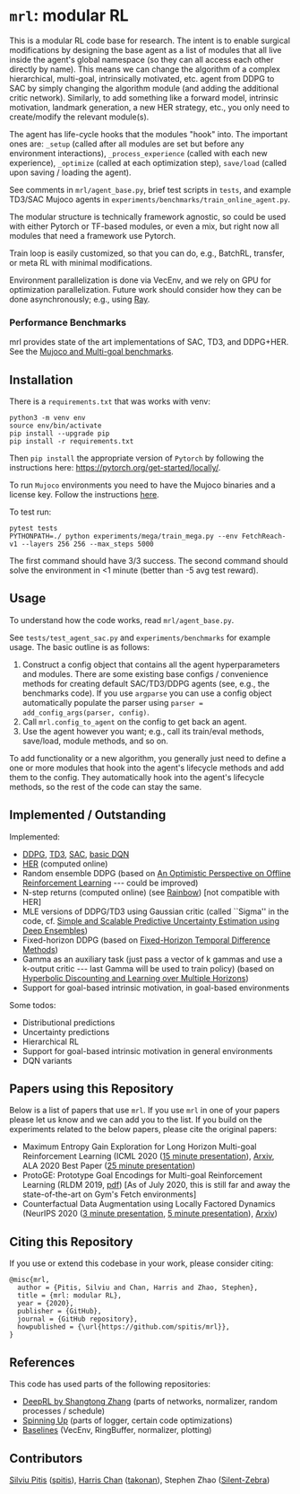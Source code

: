 # `mrl`: modular RL

This is a modular RL code base for research. The intent is to enable surgical modifications by designing the base agent as a list of modules that all live inside the agent's global namespace (so they can all access each other directly by name). This means we can change the algorithm of a complex hierarchical, multi-goal, intrinsically motivated, etc. agent from DDPG to SAC by simply changing the algorithm module (and adding the additional critic network). Similarly, to add something like a forward model, intrinsic motivation, landmark generation, a new HER strategy, etc., you only need to create/modify the relevant module(s). 

The agent has life-cycle hooks that the modules "hook" into. The important ones are: `_setup` (called after all modules are set but before any environment interactions), `_process_experience` (called with each new experience), `_optimize` (called at each optimization step), `save/load` (called upon saving / loading the agent). 

See comments in `mrl/agent_base.py`, brief test scripts in `tests`, and example TD3/SAC Mujoco agents in `experiments/benchmarks/train_online_agent.py`. 

The modular structure is technically framework agnostic, so could be used with either Pytorch or TF-based modules, or even a mix, but right now all modules that need a framework use Pytorch. 

Train loop is easily customized, so that you can do, e.g., BatchRL, transfer, or meta RL with minimal modifications. 

Environment parallelization is done via VecEnv, and we rely on GPU for optimization parallelization. Future work should consider how they can be done asynchronously; e.g., using [Ray](https://ray.readthedocs.io/en/latest/). 


### Performance Benchmarks

mrl provides state of the art implementations of SAC, TD3, and DDPG+HER. See the [Mujoco and Multi-goal benchmarks](https://github.com/spitis/mrl/blob/master/experiments/benchmarks/readme.md). 


## Installation

There is a `requirements.txt` that was works with venv:

```
python3 -m venv env
source env/bin/activate
pip install --upgrade pip
pip install -r requirements.txt
```

Then `pip install` the appropriate version of `Pytorch` by following the instructions here: https://pytorch.org/get-started/locally/.

To run `Mujoco` environments you need to have the Mujoco binaries and a license key. Follow the instructions [here](https://github.com/openai/mujoco-py#obtaining-the-binaries-and-license-key).

To test run:

```
pytest tests
PYTHONPATH=./ python experiments/mega/train_mega.py --env FetchReach-v1 --layers 256 256 --max_steps 5000
```

The first command should have 3/3 success.
The second command should solve the environment in <1 minute (better than -5 avg test reward). 

## Usage

To understand how the code works, read `mrl/agent_base.py`. 

See `tests/test_agent_sac.py` and `experiments/benchmarks` for example usage. The basic outline is as follows:

1. Construct a config object that contains all the agent hyperparameters and modules. There are some existing base configs / convenience methods for creating default SAC/TD3/DDPG agents (see, e.g., the benchmarks code). If you use `argparse` you can use a config object automatically populate the parser using `parser = add_config_args(parser, config)`. 
2. Call `mrl.config_to_agent` on the config to get back an agent. 
3. Use the agent however you want; e.g., call its train/eval methods, save/load, module methods, and so on. 

To add functionality or a new algorithm, you generally just need to define a one or more modules that hook into the agent's lifecycle methods and add them to the config. They automatically hook into the agent's lifecycle methods, so the rest of the code can stay the same. 

## Implemented / Outstanding

Implemented:
- [DDPG](https://arxiv.org/abs/1509.02971), [TD3](https://arxiv.org/abs/1802.09477), [SAC](https://arxiv.org/abs/1801.01290), [basic DQN](https://arxiv.org/abs/1312.5602)
- [HER](https://arxiv.org/abs/1707.01495) (computed online) 
- Random ensemble DDPG (based on [An Optimistic Perspective on Offline Reinforcement Learning](https://arxiv.org/abs/1907.04543) --- could be improved)
- N-step returns (computed online) (see [Rainbow](https://arxiv.org/pdf/1710.02298.pdf)) [not compatible with HER]
- MLE versions of DDPG/TD3 using Gaussian critic (called ``Sigma'' in the code, cf. [Simple and Scalable Predictive Uncertainty Estimation using Deep Ensembles](https://arxiv.org/abs/1612.01474))
- Fixed-horizon DDPG (based on [Fixed-Horizon Temporal Difference Methods](https://arxiv.org/abs/1909.03906))
- Gamma as an auxiliary task (just pass a vector of k gammas and use a k-output critic --- last Gamma will be used to train policy) (based on [Hyperbolic Discounting and Learning over Multiple Horizons](https://arxiv.org/abs/1902.06865))
- Support for goal-based intrinsic motivation, in goal-based environments 

Some todos:
- Distributional predictions
- Uncertainty predictions
- Hierarchical RL
- Support for goal-based intrinsic motivation in general environments
- DQN variants

## Papers using this Repository

Below is a list of papers that use `mrl`. If you use `mrl` in one of your papers please let us know and we can add you to the list. If you build on the experiments related to the below papers, please cite the original papers:

- Maximum Entropy Gain Exploration for Long Horizon Multi-goal Reinforcement Learning (ICML 2020 ([15 minute presentation](https://icml.cc/virtual/2020/poster/6622)), [Arxiv](https://arxiv.org/abs/2007.02832), ALA 2020 Best Paper ([25 minute presentation](https://bit.ly/mega_ala))
- ProtoGE: Prototype Goal Encodings for Multi-goal Reinforcement Learning (RLDM 2019, [pdf](https://takonan.github.io/docs/2019_protoge_rldm.pdf)) [As of July 2020, this is still far and away the state-of-the-art on Gym's Fetch environments]
- Counterfactual Data Augmentation using Locally Factored Dynamics (NeurIPS 2020 ([3 minute presentation](https://crossminds.ai/video/counterfactual-data-augmentation-using-locally-factored-dynamics-5fb82261890833803bc7e7ef/), [5 minute presentation](https://crossminds.ai/video/counterfactual-data-augmentation-using-locally-factored-dynamics-606f4312072e523d7b7806e6/)), [Arxiv](http://arxiv.org/abs/2007.02832
))


## Citing this Repository

If you use or extend this codebase in your work, please consider citing:

```
@misc{mrl,
  author = {Pitis, Silviu and Chan, Harris and Zhao, Stephen},
  title = {mrl: modular RL},
  year = {2020},
  publisher = {GitHub},
  journal = {GitHub repository},
  howpublished = {\url{https://github.com/spitis/mrl}},
}
```

## References

This code has used parts of the following repositories:

- [DeepRL by Shangtong Zhang](https://github.com/ShangtongZhang/DeepRL) (parts of networks, normalizer, random processes / schedule)
- [Spinning Up](https://spinningup.openai.com/en/latest/index.html) (parts of logger, certain code optimizations)
- [Baselines](https://github.com/openai/baselines) (VecEnv, RingBuffer, normalizer, plotting)

## Contributors

[Silviu Pitis](https://silviupitis.com) ([spitis](https://github.com/spitis)), [Harris Chan](https://takonan.github.io/) ([takonan](https://github.com/Takonan)), Stephen Zhao ([Silent-Zebra](https://github.com/Silent-Zebra))
